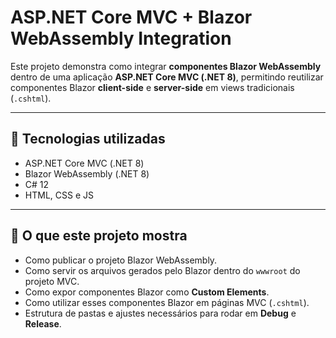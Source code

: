 # ASP.NET Core MVC + Blazor WebAssembly Integration

Este projeto demonstra como integrar **componentes Blazor WebAssembly** dentro de uma aplicação **ASP.NET Core MVC (.NET 8)**, permitindo reutilizar componentes Blazor **client-side** e **server-side** em views tradicionais (`.cshtml`).

---

## 🚀 Tecnologias utilizadas
- ASP.NET Core MVC (.NET 8)
- Blazor WebAssembly (.NET 8)
- C# 12
- HTML, CSS e JS

---

## 📌 O que este projeto mostra
- Como publicar o projeto Blazor WebAssembly.
- Como servir os arquivos gerados pelo Blazor dentro do `wwwroot` do projeto MVC.
- Como expor componentes Blazor como **Custom Elements**.
- Como utilizar esses componentes Blazor em páginas MVC (`.cshtml`).
- Estrutura de pastas e ajustes necessários para rodar em **Debug** e **Release**.

